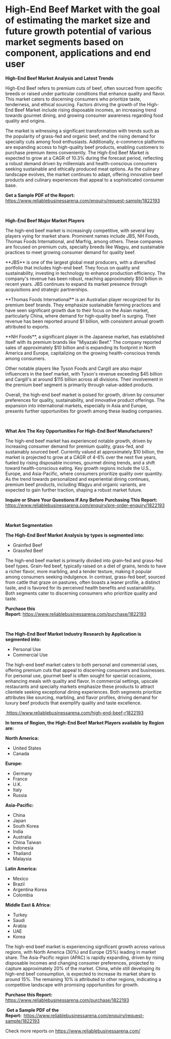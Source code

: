 <p><h1>High-End Beef Market with the goal of estimating the market size and future growth potential of various market segments based on component, applications and end user</h1></p><p><strong>High-End Beef Market Analysis and Latest Trends</strong></p>
<p><p>High-End Beef refers to premium cuts of beef, often sourced from specific breeds or raised under particular conditions that enhance quality and flavor. This market caters to discerning consumers who prioritize taste, tenderness, and ethical sourcing. Factors driving the growth of the High-End Beef Market include rising disposable incomes, an increasing trend towards gourmet dining, and growing consumer awareness regarding food quality and origins. </p><p>The market is witnessing a significant transformation with trends such as the popularity of grass-fed and organic beef, and the rising demand for specialty cuts among food enthusiasts. Additionally, e-commerce platforms are expanding access to high-quality beef products, enabling customers to purchase premium items conveniently. The High-End Beef Market is expected to grow at a CAGR of 10.3% during the forecast period, reflecting a robust demand driven by millennials and health-conscious consumers seeking sustainable and ethically produced meat options. As the culinary landscape evolves, the market continues to adapt, offering innovative beef products and culinary experiences that appeal to a sophisticated consumer base.</p></p>
<p><strong>Get a Sample PDF of the Report:&nbsp;</strong> <a href="https://www.reliablebusinessarena.com/enquiry/request-sample/1822193?utm_campaign=3457&utm_medium=2&utm_source=Github&utm_content=ia&utm_term=07042025&utm_id=high-end-beef">https://www.reliablebusinessarena.com/enquiry/request-sample/1822193</a></p>
<p>&nbsp;</p>
<p><strong>High-End Beef Major Market Players</strong></p>
<p><p>The high-end beef market is increasingly competitive, with several key players vying for market share. Prominent names include JBS, NH Foods, Thomas Foods International, and Marfrig, among others. These companies are focused on premium cuts, specialty breeds like Wagyu, and sustainable practices to meet growing consumer demand for quality beef.</p><p>**JBS** is one of the largest global meat producers, with a diversified portfolio that includes high-end beef. They focus on quality and sustainability, investing in technology to enhance production efficiency. The company's revenue has been robust, reaching approximately $50 billion in recent years. JBS continues to expand its market presence through acquisitions and strategic partnerships.</p><p>**Thomas Foods International** is an Australian player recognized for its premium beef brands. They emphasize sustainable farming practices and have seen significant growth due to their focus on the Asian market, particularly China, where demand for high-quality beef is surging. Their revenue has been reported around $1 billion, with consistent annual growth attributed to exports.</p><p>**NH Foods**, a significant player in the Japanese market, has established itself with its premium brands like "Miyazaki Beef." The company reported sales of approximately $10 billion and is expanding its footprint in North America and Europe, capitalizing on the growing health-conscious trends among consumers.</p><p>Other notable players like Tyson Foods and Cargill are also major influencers in the beef market, with Tyson's revenue exceeding $45 billion and Cargill's at around $115 billion across all divisions. Their involvement in the premium beef segment is primarily through value-added products.</p><p>Overall, the high-end beef market is poised for growth, driven by consumer preferences for quality, sustainability, and innovative product offerings. The expansion into international markets, especially in Asia and Europe, presents further opportunities for growth among these leading companies.</p></p>
<p>&nbsp;</p>
<p><strong>What Are The Key Opportunities For High-End Beef Manufacturers?</strong></p>
<p><p>The high-end beef market has experienced notable growth, driven by increasing consumer demand for premium quality, grass-fed, and sustainably sourced beef. Currently valued at approximately $10 billion, the market is projected to grow at a CAGR of 4-6% over the next five years, fueled by rising disposable incomes, gourmet dining trends, and a shift toward health-conscious eating. Key growth regions include the U.S., Europe, and Asia-Pacific, where consumers prioritize quality over quantity. As the trend towards personalized and experiential dining continues, premium beef products, including Wagyu and organic variants, are expected to gain further traction, shaping a robust market future.</p></p>
<p><strong>Inquire or Share Your Questions If Any Before Purchasing This Report:</strong> <a href="https://www.reliablebusinessarena.com/enquiry/pre-order-enquiry/1822193?utm_campaign=3457&utm_medium=2&utm_source=Github&utm_content=ia&utm_term=07042025&utm_id=high-end-beef">https://www.reliablebusinessarena.com/enquiry/pre-order-enquiry/1822193</a></p>
<p>&nbsp;</p>
<p><strong>Market Segmentation</strong></p>
<p><strong>The High-End Beef Market Analysis by types is segmented into:</strong></p>
<p><ul><li>Grainfed Beef</li><li>Grassfed Beef</li></ul></p>
<p><p>The high-end beef market is primarily divided into grain-fed and grass-fed beef types. Grain-fed beef, typically raised on a diet of grains, tends to have a richer flavor, more marbling, and a tender texture, making it popular among consumers seeking indulgence. In contrast, grass-fed beef, sourced from cattle that graze on pastures, often boasts a leaner profile, a distinct taste, and is favored for its perceived health benefits and sustainability. Both segments cater to discerning consumers who prioritize quality and taste.</p></p>
<p><strong>Purchase this Report:&nbsp;</strong><a href="https://www.reliablebusinessarena.com/purchase/1822193?utm_campaign=3457&utm_medium=2&utm_source=Github&utm_content=ia&utm_term=07042025&utm_id=high-end-beef">https://www.reliablebusinessarena.com/purchase/1822193</a></p>
<p>&nbsp;</p>
<p><strong>The High-End Beef Market Industry Research by Application is segmented into:</strong></p>
<p><ul><li>Personal Use</li><li>Commercial Use</li></ul></p>
<p><p>The high-end beef market caters to both personal and commercial uses, offering premium cuts that appeal to discerning consumers and businesses. For personal use, gourmet beef is often sought for special occasions, enhancing meals with quality and flavor. In commercial settings, upscale restaurants and specialty markets emphasize these products to attract clientele seeking exceptional dining experiences. Both segments prioritize attributes like sourcing, marbling, and flavor profiles, driving demand for luxury beef products that exemplify quality and taste excellence.</p></p>
<p><a href="https://www.reliablebusinessarena.com/high-end-beef-r1822193?utm_campaign=3457&utm_medium=2&utm_source=Github&utm_content=ia&utm_term=07042025&utm_id=high-end-beef">&nbsp;https://www.reliablebusinessarena.com/high-end-beef-r1822193</a></p>
<p><strong>In terms of Region, the High-End Beef Market Players available by Region are:</strong></p>
<p>
    <p> <strong> North America: </strong>
        <ul>
            <li>United States</li>
            <li>Canada</li>
        </ul>
        </p> 
    <p> <strong> Europe: </strong>
        <ul>
            <li>Germany</li>
            <li>France</li>
            <li>U.K.</li>
            <li>Italy</li>
            <li>Russia</li>
        </ul>
        </p> 
    <p> <strong> Asia-Pacific: </strong>
        <ul>
            <li>China</li>
            <li>Japan</li>
            <li>South Korea</li>
            <li>India</li>
            <li>Australia</li>
            <li>China Taiwan</li>
            <li>Indonesia</li>
            <li>Thailand</li>
            <li>Malaysia</li>
        </ul>
        </p> 
    <p> <strong> Latin America: </strong>
        <ul>
            <li>Mexico</li>
            <li>Brazil</li>
            <li>Argentina Korea</li>
            <li>Colombia</li>
        </ul>
        </p> 
    <p> <strong> Middle East & Africa: </strong>
        <ul>
            <li>Turkey</li>
            <li>Saudi</li>
            <li>Arabia</li>
            <li>UAE</li>
            <li>Korea</li>
        </ul>
    </p>
    </p>
<p><p>The high-end beef market is experiencing significant growth across various regions, with North America (30%) and Europe (25%) leading in market share. The Asia-Pacific region (APAC) is rapidly expanding, driven by rising disposable incomes and changing consumer preferences, projected to capture approximately 20% of the market. China, while still developing its high-end beef consumption, is expected to increase its market share to around 15%. The remaining 10% is attributed to other regions, indicating a competitive landscape with promising opportunities for growth.</p></p>
<p><strong>Purchase this Report: </strong><a href="https://www.reliablebusinessarena.com/purchase/1822193?utm_campaign=3457&utm_medium=2&utm_source=Github&utm_content=ia&utm_term=07042025&utm_id=high-end-beef">https://www.reliablebusinessarena.com/purchase/1822193</a></p>
<p>&nbsp;<strong>Get a Sample PDF of the Report:&nbsp;&nbsp;</strong><a href="https://www.reliablebusinessarena.com/enquiry/request-sample/1822193?utm_campaign=3457&utm_medium=2&utm_source=Github&utm_content=ia&utm_term=07042025&utm_id=high-end-beef">https://www.reliablebusinessarena.com/enquiry/request-sample/1822193</a></p>
<p><strong></strong></p>
<p>Check more reports on <a href="https://www.reliablebusinessarena.com/?utm_campaign=3457&utm_medium=2&utm_source=Github&utm_content=ia&utm_term=07042025&utm_id=high-end-beef">https://www.reliablebusinessarena.com/</a></p>